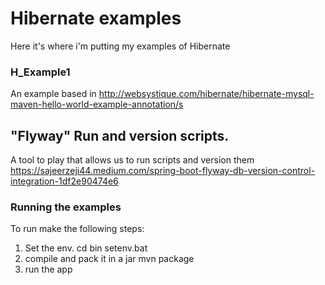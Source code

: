 # Hibernate examples
Here it's where i'm putting my examples of Hibernate 

### H_Example1
An example based in http://websystique.com/hibernate/hibernate-mysql-maven-hello-world-example-annotation/s
  
## "Flyway" Run and version scripts.
A tool to play that allows us to run scripts and version them https://sajeerzeji44.medium.com/spring-boot-flyway-db-version-control-integration-1df2e90474e6 


### Running the examples

To run make the following steps:
1) Set the env.
   cd bin
   setenv.bat
2) compile and pack it in a jar
   mvn package
3) run the app
